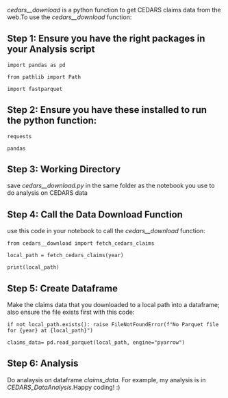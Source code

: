 *cedars__download* is a python function to get CEDARS claims data from the web.To use the *cedars__download* function:
## Step 1: Ensure you have the right packages in your Analysis script
`import pandas as pd`

`from pathlib import Path`

`import fastparquet`

## Step 2: Ensure you have these installed to run the python function:

`requests`

`pandas`

## Step 3: Working Directory
save *cedars__download.py* in the same folder as the notebook you use to do analysis on CEDARS data

## Step 4: Call the Data Download Function
use this code in your notebook to call the *cedars__download* function:

`from cedars__download import fetch_cedars_claims`

`local_path = fetch_cedars_claims(year)`

`print(local_path)`

## Step 5: Create Dataframe
Make the claims data that you downloaded to a local path into a dataframe; also ensure the file exists first with this code:

`if not local_path.exists(): raise FileNotFoundError(f"No Parquet file for {year} at {local_path}")`

    
`claims_data= pd.read_parquet(local_path, engine="pyarrow")`

## Step 6: Analysis 
Do analaysis on dataframe *claims_data*. For example, my analysis is in *CEDARS_DataAnalysis*.Happy coding! :)
